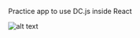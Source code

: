 Practice app to use DC.js inside React

![alt text](https://github.com/raymond-ong/dcReactPractice/blob/master/Demo_dcjs_react_practice_ISAE_KPI.gif "Demo gif")